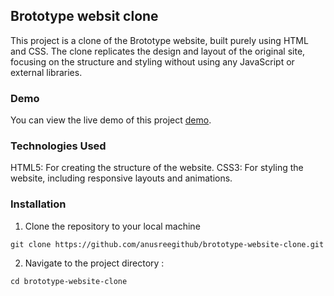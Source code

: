 ## Brototype websit clone

This project is a clone of the Brototype website, built purely using HTML and CSS. The clone replicates the design and layout of the original site, focusing on the structure and styling without using any JavaScript or external libraries.

### Demo
You can view the live demo of this project <a href="">demo</a>.

### Technologies Used
HTML5: For creating the structure of the website.
CSS3: For styling the website, including responsive layouts and animations.


### Installation

1. Clone the repository to your local machine
```
git clone https://github.com/anusreegithub/brototype-website-clone.git
```
2. Navigate to the project directory :
```
cd brototype-website-clone
```